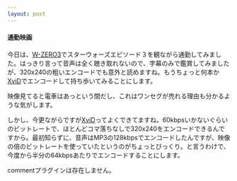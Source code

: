 ```yaml
---
layout: post
---
```

<h4>通勤映画</h4>
<p>今日は、<a href="/?page=SHARP+WS003SH" class="wikipage">W-ZERO3</a>でスターウォーズエピソード３を観ながら通勤してみました。はっきり言って音声は全く聴き取れないので、字幕のみで鑑賞してみましたが、320x240の粗いエンコードでも意外と読めますね。もうちょっと何本か<a href="http://www.xvidmovies.com/codec/">XviD</a>でエンコードして持ち歩いてみることにします。</p>
<p>映像見てると電車はあっという間だし、これはワンセグが売れる理由も分かるような気がします。</p>
<p>しかし、今更ながらですが<a href="http://www.xvidmovies.com/codec/">XviD</a>ってよくできてますね。60kbpsいかないぐらいのビットレートで、ほとんどコマ落ちなしで320x240をエンコードできるんですから。最初知らずに、音声はMP3の128kbpsでエンコードしたんですが、映像の倍のビットレートを使っていたというのがちょっとびっくり。と言うわけで、今度から半分の64kbpsあたりでエンコードすることにします。</p>
<p><span class="error">commentプラグインは存在しません。</span> </p>

